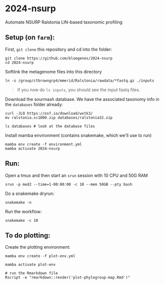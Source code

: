 # 2024-nsurp

Automate NSURP Ralstonia LIN-based taxonomic profiling

## Setup (on `farm`):

First, `git clone` this repository and cd into the folder:
```
git clone https://github.com/bluegenes/2024-nsurp
cd 2024-nsurp
```

Softlink the metagenome files into this directory
```
ln -s /group/ctbrowngrp4/mmerid/Ralstonia/rawdata/*fastq.gz ./inputs
```
> If you now do `ls inputs`, you should see the input fastq files.

Download the sourmash database. We have the associated taxonomy info in the `databases` folder already:
```
curl -JLO https://osf.io/download/wxtk3/
mv ralstonia.sc1000.zip databases/ralstonia32.zip

ls databases # look at the database files
```

Install mamba environment (contains snakemake, which we'll use to run)
```
mamba env create -f environment.yml
mamba activate 2024-nsurp
```

## Run:

Open a tmux and then start an `srun` session with 10 CPU and 50G RAM
```
srun -p med2 --time=1-00:00:00 -c 10 --mem 50GB --pty bash
```

Do a snakemake dryrun:
```
snakemake -n
```

Run the workflow:
```
snakemake -c 10
```


## To do plotting:

Create the plotting environment:
```
mamba env create -f plot-env.yml
```

```
mamba activate plot-env

# run the Rmarkdown file
Rscript -e "rmarkdown::render('plot-phylogroup-map.Rmd')"
```

